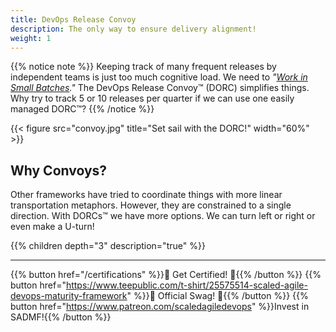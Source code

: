 ```yaml
---
title: DevOps Release Convoy
description: The only way to ensure delivery alignment!
weight: 1
---
```


{{% notice note %}}
Keeping track of many frequent releases by independent teams is just too much cognitive load. We need to *"[Work in Small Batches](/principles/#work-in-small-batches)."* The DevOps Release Convoy&trade; (DORC) simplifies things. Why try to track 5 or 10 releases per quarter if we can use one easily managed DORC&trade;?
{{% /notice %}}

{{< figure src="convoy.jpg" title="Set sail with the DORC!" width="60%" >}}


## Why Convoys?

Other frameworks have tried to coordinate things with more linear transportation metaphors. However, they are constrained to a single direction. With DORCs&trade; we have more options. We can turn left or right or even make a U-turn!

{{% children depth="3" description="true" %}}

---

{{% button href="/certifications" %}}🏅 Get Certified! 🏅{{% /button %}}
{{% button href="https://www.teepublic.com/t-shirt/25575514-scaled-agile-devops-maturity-framework" %}}💸 Official Swag! 💸{{% /button %}}
{{% button href="https://www.patreon.com/scaledagiledevops" %}}Invest in SADMF!{{% /button %}}